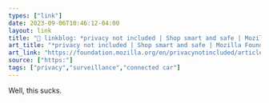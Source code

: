 ```yaml
---
types: ["link"]
date: 2023-09-06T10:46:12-04:00
layout: link
title: "🔗 linkblog: *privacy not included | Shop smart and safe | Mozilla Foundation'"
art_title: "*privacy not included | Shop smart and safe | Mozilla Foundation"
art_link: "https://foundation.mozilla.org/en/privacynotincluded/articles/what-data-does-my-car-collect-about-me-and-where-does-it-go/"
source: ["https:"]
tags: ["privacy","surveillance","connected car"]
---
```

Well, this sucks.  
 
